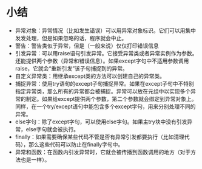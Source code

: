 # 小结
* 异常对象：异常情况（比如发生错误）可以用异常对象标识。它们可以用集中发发处理，但是如果忽略的话，程序就会中止。
* 警告：警告类似于异常，但是（一般来说）仅仅打印错误信息
* 引发异常：可以用raise语句引发异常。它接受异常类或者异常实例作为参数。还能提供两个参数（异常和错误信息）。如果except字句中不适用参数调用raise，它就会“重新引发”该子句捕捉到的异常。
* 自定义异常类：用继承except类的方法可以创建自己的异常类。
* 捕捉异常：使用try语句的except子句捕捉异常。如果在except子句中不特别指定异常类，那么所有的异常都会被捕捉。异常可以放在元组中以实现多个异常的制定。如果给except提供两个参数，第二个参数就会绑定到异常对象上。同样，在一个try/except语句中能包含多个except字句，用来分别处理不同的异常。
* else字句：除了except字句，可以使用else字句。如果主try块中没有引发异常，else字句就会被执行。
* finally：如果需要确保某些代码不管是否有异常引发都要执行（比如清理代码），那么这些代码可以防止在finally字句中。
* 异常和函数：在函数内引发异常时，它就会被传播到函数调用的地方（对于方法也是一样）。